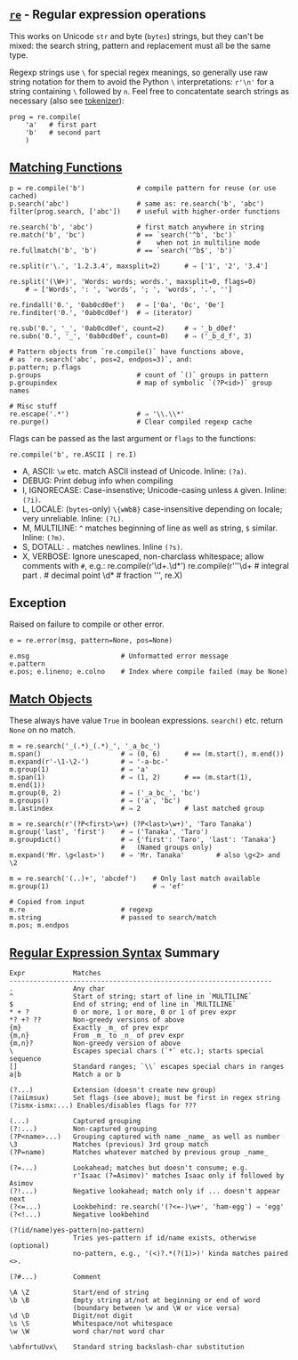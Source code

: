 [`re`] - Regular expression operations
--------------------------------------

This works on Unicode `str` and byte (`bytes`) strings, but they can't
be mixed: the search string, pattern and replacement must all be the
same type.

Regexp strings use `\` for special regex meanings, so generally use
raw string notation for them to avoid the Python `\` interpretations:
`r'\n'` for a string containing `\` followed by `n`. Feel free to
concatentate search strings as necessary (also see [tokenizer]):

    prog = re.compile(
        'a'   # first part
        'b'   # second part
        )

[Matching Functions]
--------------------

    p = re.compile('b')             # compile pattern for reuse (or use cached)
    p.search('abc')                 # same as: re.search('b', 'abc')
    filter(prog.search, ['abc'])    # useful with higher-order functions

    re.search('b', 'abc')           # first match anywhere in string
    re.match('b', 'bc')             # == `search('^b', 'bc')`
                                    #    when not in multiline mode
    re.fullmatch('b', 'b')          # == `search('^b$', 'b')`

    re.split(r'\.', '1.2.3.4', maxsplit=2)      # ⇒ ['1', '2', '3.4']

    re.split('(\W+)', 'Words: words; words.', maxsplit=0, flags=0)
        # ⇒ ['Words', ': ', 'words', '; ', 'words', '.', '']

    re.findall('0.', '0ab0cd0ef')   # ⇒ ['0a', '0c', '0e']
    re.finditer('0.', '0ab0cd0ef')  # ⇒ (iterator)

    re.sub('0.', '_', '0ab0cd0ef', count=2)     # ⇒ '_b_d0ef'
    re.subn('0.', '_', '0ab0cd0ef', count=0)    # ⇒ ('_b_d_f', 3)

    # Pattern objects from `re.compile()` have functions above,
    # as `re.search('abc', pos=2, endpos=3)`, and:
    p.pattern; p.flags
    p.groups                        # count of `()` groups in pattern
    p.groupindex                    # map of symbolic `(?P<id>)` group names

    # Misc stuff
    re.escape('.*')                 # ⇒ '\\.\\*'
    re.purge()                      # Clear compiled regexp cache

Flags can be passed as the last argument or `flags` to the functions:

    re.compile('b', re.ASCII | re.I)

* A, ASCII: `\w` etc. match ASCII instead of Unicode. Inline: `(?a)`.
* DEBUG: Print debug info when compiling
* I, IGNORECASE: Case-insenstive; Unicode-casing unless `A` given.
  Inline: `(?i)`.
* L, LOCALE: (`bytes`-only) `\{wWbB}` case-insensitive depending on
  locale; very unreliable. Inline: `(?L)`.
* M, MULTILINE: `^` matches beginning of line as well as string,
  `$` similar. Inline: `(?m)`.
* S, DOTALL: `.` matches newlines. Inline `(?s)`.
* X, VERBOSE: Ignore unescaped, non-charclass whitespace; allow comments
  with `#`, e.g.:
      re.compile(r'\d+\.\d*')
      re.compile(r'''\d+    # integral part
                     \.     # decimal point
                     \d*    # fraction      ''', re.X)

Exception
---------

Raised on failure to compile or other error.

    e = re.error(msg, pattern=None, pos=None)

    e.msg                       # Unformatted error message
    e.pattern
    e.pos; e.lineno; e.colno    # Index where compile failed (may be None)

[Match Objects]
---------------

These always have value `True` in boolean expressions.
`search()` etc. return `None` on no match.

    m = re.search('_(.*)_(.*)_', '_a_bc_')
    m.span()                    # ⇒ (0, 6)      # == (m.start(), m.end())
    m.expand(r'-\1-\2-')        # ⇒ '-a-bc-'
    m.group(1)                  # ⇒ 'a'
    m.span(1)                   # ⇒ (1, 2)      # == (m.start(1), m.end(1))
    m.group(0, 2)               # ⇒ ('_a_bc_', 'bc')
    m.groups()                  # ⇒ ('a', 'bc')
    m.lastindex                 # ⇒ 2           # last matched group

    m = re.search(r'(?P<first>\w+) (?P<last>\w+)', 'Taro Tanaka')
    m.group('last', 'first')    # ⇒ ('Tanaka', 'Taro')
    m.groupdict()               # ⇒ {'first': 'Taro', 'last': 'Tanaka'}
                                #   (Named groups only)
    m.expand('Mr. \g<last>')    # ⇒ 'Mr. Tanaka'        # also \g<2> and \2

    m = re.search('(..)+', 'abcdef')    # Only last match available
    m.group(1)                          # ⇒ 'ef'

    # Copied from input
    m.re                        # regexp
    m.string                    # passed to search/match
    m.pos; m.endpos

[Regular Expression Syntax] Summary
-----------------------------------

    Expr            Matches
    ------------------------------------------------------------------
    .               Any char
    ^               Start of string; start of line in `MULTILINE`
    $               End of string; end of line in `MULTILINE`
    * + ?           0 or more, 1 or more, 0 or 1 of prev expr
    *? +? ??        Non-greedy versions of above
    {m}             Exactly _m_ of prev expr
    {m,n}           From _m_ to _n_ of prev expr
    {m,n}?          Non-greedy version of above
    \               Escapes special chars (`*` etc.); starts special sequence
    []              Standard ranges; `\\` escapes special chars in ranges
    a|b             Match a or b

    (?...)          Extension (doesn't create new group)
    (?aiLmsux)      Set flags (see above); must be first in regex string
    (?ismx-ismx:...) Enables/disables flags for ???

    (...)           Captured grouping
    (?:...)         Non-captured grouping
    (?P<name>...)   Grouping captured with name _name_ as well as number
    \3              Matches (previous) 3rd group match
    (?P=name)       Matches whatever matched by previous group _name_

    (?=...)         Lookahead; matches but doesn't consume; e.g.
                    r'Isaac (?=Asimov)' matches Isaac only if followed by Asimov
    (?!...)         Negative lookahead; match only if ... doesn't appear next
    (?<=...)        Lookbehind: re.search('(?<=-)\w+', 'ham-egg') ⇒ 'egg'
    (?<!...)        Negative lookbehind

    (?(id/name)yes-pattern|no-pattern)
                    Tries yes-pattern if id/name exists, otherwise (optional)
                    no-pattern, e.g., '(<)?.*(?(1)>)' kinda matches paired <>.

    (?#...)         Comment

    \A \Z           Start/end of string
    \b \B           Empty string at/not at beginning or end of word
                    (boundary between \w and \W or vice versa)
    \d \D           Digit/not digit
    \s \S           Whitespace/not whitespace
    \w \W           word char/not word char

    \abfnrtuUvx\    Standard string backslash-char substitution



[Match Objects]: https://docs.python.org/3/library/re.html#match-objects
[Matching Functions]: https://docs.python.org/3/library/re.html#module-contents
[Regular Expression Syntax]: https://docs.python.org/3/library/re.html#regular-expression-syntax
[`re`]: https://docs.python.org/3/library/re.html
[tokenizer]: https://docs.python.org/3/library/re.html#writing-a-tokenizer
